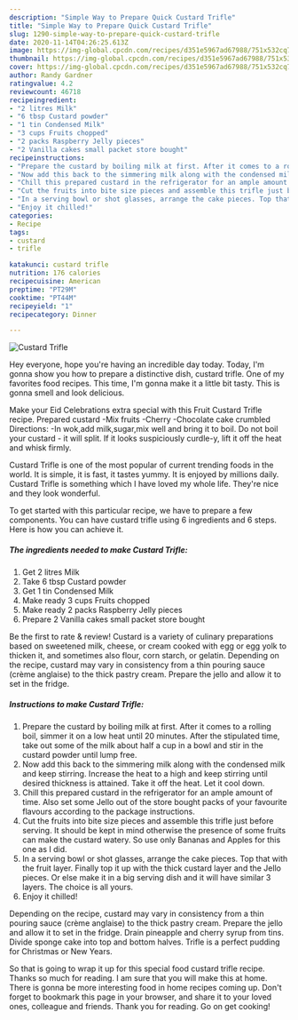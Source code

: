 ```yaml
---
description: "Simple Way to Prepare Quick Custard Trifle"
title: "Simple Way to Prepare Quick Custard Trifle"
slug: 1290-simple-way-to-prepare-quick-custard-trifle
date: 2020-11-14T04:26:25.613Z
image: https://img-global.cpcdn.com/recipes/d351e5967ad67988/751x532cq70/custard-trifle-recipe-main-photo.jpg
thumbnail: https://img-global.cpcdn.com/recipes/d351e5967ad67988/751x532cq70/custard-trifle-recipe-main-photo.jpg
cover: https://img-global.cpcdn.com/recipes/d351e5967ad67988/751x532cq70/custard-trifle-recipe-main-photo.jpg
author: Randy Gardner
ratingvalue: 4.2
reviewcount: 46718
recipeingredient:
- "2 litres Milk"
- "6 tbsp Custard powder"
- "1 tin Condensed Milk"
- "3 cups Fruits chopped"
- "2 packs Raspberry Jelly pieces"
- "2 Vanilla cakes small packet store bought"
recipeinstructions:
- "Prepare the custard by boiling milk at first. After it comes to a rolling boil, simmer it on a low heat until 20 minutes. After the stipulated time, take out some of the milk about half a cup in a bowl and stir in the custard powder until lump free."
- "Now add this back to the simmering milk along with the condensed milk and keep stirring. Increase the heat to a high and keep stirring until desired thickness is attained. Take it off the heat. Let it cool down."
- "Chill this prepared custard in the refrigerator for an ample amount of time. Also set some Jello out of the store bought packs of your favourite flavours according to the package instructions."
- "Cut the fruits into bite size pieces and assemble this trifle just before serving. It should be kept in mind otherwise the presence of some fruits can make the custard watery. So use only Bananas and Apples for this one as I did."
- "In a serving bowl or shot glasses, arrange the cake pieces. Top that with the fruit layer. Finally top it up with the thick custard layer and the Jello pieces. Or else make it in a big serving dish and it will have similar 3 layers. The choice is all yours."
- "Enjoy it chilled!"
categories:
- Recipe
tags:
- custard
- trifle

katakunci: custard trifle 
nutrition: 176 calories
recipecuisine: American
preptime: "PT29M"
cooktime: "PT44M"
recipeyield: "1"
recipecategory: Dinner

---
```



![Custard Trifle](https://img-global.cpcdn.com/recipes/d351e5967ad67988/751x532cq70/custard-trifle-recipe-main-photo.jpg)

Hey everyone, hope you're having an incredible day today. Today, I'm gonna show you how to prepare a distinctive dish, custard trifle. One of my favorites food recipes. This time, I'm gonna make it a little bit tasty. This is gonna smell and look delicious.

Make your Eid Celebrations extra special with this Fruit Custard Trifle recipe. Prepared custard -Mix fruits -Cherry -Chocolate cake crumbled Directions: -In wok,add milk,sugar,mix well and bring it to boil. Do not boil your custard - it will split. If it looks suspiciously curdle-y, lift it off the heat and whisk firmly.

Custard Trifle is one of the most popular of current trending foods in the world. It is simple, it is fast, it tastes yummy. It is enjoyed by millions daily. Custard Trifle is something which I have loved my whole life. They're nice and they look wonderful.


To get started with this particular recipe, we have to prepare a few components. You can have custard trifle using 6 ingredients and 6 steps. Here is how you can achieve it.

<!--inarticleads1-->

##### The ingredients needed to make Custard Trifle:

1. Get 2 litres Milk
1. Take 6 tbsp Custard powder
1. Get 1 tin Condensed Milk
1. Make ready 3 cups Fruits chopped
1. Make ready 2 packs Raspberry Jelly pieces
1. Prepare 2 Vanilla cakes small packet store bought


Be the first to rate &amp; review! Custard is a variety of culinary preparations based on sweetened milk, cheese, or cream cooked with egg or egg yolk to thicken it, and sometimes also flour, corn starch, or gelatin. Depending on the recipe, custard may vary in consistency from a thin pouring sauce (crème anglaise) to the thick pastry cream. Prepare the jello and allow it to set in the fridge. 

<!--inarticleads2-->

##### Instructions to make Custard Trifle:

1. Prepare the custard by boiling milk at first. After it comes to a rolling boil, simmer it on a low heat until 20 minutes. After the stipulated time, take out some of the milk about half a cup in a bowl and stir in the custard powder until lump free.
1. Now add this back to the simmering milk along with the condensed milk and keep stirring. Increase the heat to a high and keep stirring until desired thickness is attained. Take it off the heat. Let it cool down.
1. Chill this prepared custard in the refrigerator for an ample amount of time. Also set some Jello out of the store bought packs of your favourite flavours according to the package instructions.
1. Cut the fruits into bite size pieces and assemble this trifle just before serving. It should be kept in mind otherwise the presence of some fruits can make the custard watery. So use only Bananas and Apples for this one as I did.
1. In a serving bowl or shot glasses, arrange the cake pieces. Top that with the fruit layer. Finally top it up with the thick custard layer and the Jello pieces. Or else make it in a big serving dish and it will have similar 3 layers. The choice is all yours.
1. Enjoy it chilled!


Depending on the recipe, custard may vary in consistency from a thin pouring sauce (crème anglaise) to the thick pastry cream. Prepare the jello and allow it to set in the fridge. Drain pineapple and cherry syrup from tins. Divide sponge cake into top and bottom halves. Trifle is a perfect pudding for Christmas or New Years. 

So that is going to wrap it up for this special food custard trifle recipe. Thanks so much for reading. I am sure that you will make this at home. There is gonna be more interesting food in home recipes coming up. Don't forget to bookmark this page in your browser, and share it to your loved ones, colleague and friends. Thank you for reading. Go on get cooking!
